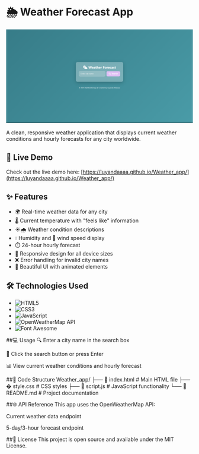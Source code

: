 # 🌦️ Weather Forecast App

![Weather App Screenshot](weatherApp.png)  

A clean, responsive weather application that displays current weather conditions and hourly forecasts for any city worldwide.

## 🔗 Live Demo
Check out the live demo here: [https://luyandaaaa.github.io/Weather_app/](https://luyandaaaa.github.io/Weather_app/)

## ✨ Features
- 🌍 Real-time weather data for any city
- 🌡️ Current temperature with "feels like" information
- ☀️🌧️ Weather condition descriptions
- 💧 Humidity and 💨 wind speed display
- ⏱️ 24-hour hourly forecast
- 📱 Responsive design for all device sizes
- ❌ Error handling for invalid city names
- 🎨 Beautiful UI with animated elements

## 🛠️ Technologies Used
- ![HTML5](https://img.shields.io/badge/-HTML5-E34F26?logo=html5&logoColor=white)
- ![CSS3](https://img.shields.io/badge/-CSS3-1572B6?logo=css3&logoColor=white)
- ![JavaScript](https://img.shields.io/badge/-JavaScript-F7DF1E?logo=javascript&logoColor=black)
- ![OpenWeatherMap API](https://img.shields.io/badge/-OpenWeatherMap-1E90FF)
- ![Font Awesome](https://img.shields.io/badge/-Font%20Awesome-528DD7?logo=fontawesome&logoColor=white)

##💻 Usage
🔍 Enter a city name in the search box

🔎 Click the search button or press Enter

📊 View current weather conditions and hourly forecast

##📂 Code Structure
Weather_app/
├── 📄 index.html        # Main HTML file
├── � style.css         # CSS styles
├── 📜 script.js         # JavaScript functionality
└── 📝 README.md         # Project documentation

##🌐 API Reference
This app uses the OpenWeatherMap API:

Current weather data endpoint

5-day/3-hour forecast endpoint

##📜 License
This project is open source and available under the MIT License.
